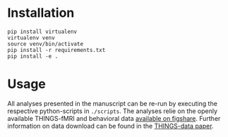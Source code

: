 # Installation

```
pip install virtualenv
virtualenv venv
source venv/bin/activate
pip install -r requirements.txt
pip install -e .
```

# Usage

All analyses presented in the manuscript can be re-run by executing the respective python-scripts in `./scripts`. The analyses relie on the openly available THINGS-fMRI and behavioral data [available on figshare](https://doi.org/10.25452/figshare.plus.c.6161151.v1). Further information on data download can be found in the [THINGS-data paper](https://doi.org/10.25452/figshare.plus.c.6161151.v1).